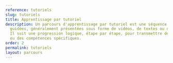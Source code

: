 ```yaml
---
reference: tutoriels
slug: tutoriels
title: Apprentissage par tutoriel
description: Un parcours d'apprentissage par tutoriel est une séquence d'instructions
  guidées, généralement présentées sous forme de vidéos, de textes ou d'infographies.
  Il suit une progression logique, étape par étape, pour transmettre des connaissances
  ou des compétences spécifiques.
order: 2
permalink: tutoriels
layout: parcours
---
```

